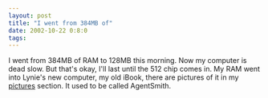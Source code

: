 ```yaml
---
layout: post
title: "I went from 384MB of"
date: 2002-10-22 0:8:0
tags: 
---
```


I went from 384MB of RAM to 128MB this morning. Now my computer is dead slow. But that's okay, I'll last until the 512 chip comes in. My RAM went into Lynie's new computer, my old iBook, there are pictures of it in my [pictures][1] section. It used to be called AgentSmith.



   [1]: ../dypicgen/dypicgen.cgi
